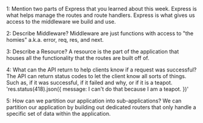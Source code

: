 1: Mention two parts of Express that you learned about this week.
Express is what helps manage the routes and route handlers. Express is what gives us access to the middleware we build and use.

2: Describe Middleware?
Middleware are just functions with access to "the homies" a.k.a. error, req, res, and next.

3: Describe a Resource?
A resource is the part of the application that houses all the functionality that the routes are built off of.

4: What can the API return to help clients know if a request was successful?
The API can return status codes to let the client know all sorts of things. Such as, if it was successful, if it failed and why, or if it is a teapot. 'res.status(418).json({ message: I can't do that because I am a teapot. })'

5: How can we partition our application into sub-applications?
We can partition our application by building out dedicated routers that only handle a specific set of data within the application.
